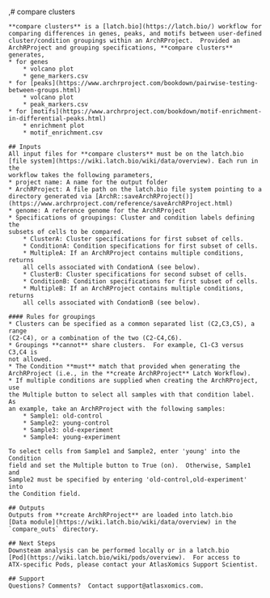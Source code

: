 ,# compare clusters

    **compare clusters** is a [latch.bio](https://latch.bio/) workflow for
    comparing differences in genes, peaks, and motifs between user-defined
    cluster/condition groupings within an ArchRProject.  Provided an
    ArchRProject and grouping specifications, **compare clusters** generates,
    * for genes
        * volcano plot
        * gene_markers.csv
    * for [peaks](https://www.archrproject.com/bookdown/pairwise-testing-between-groups.html)
        * volcano plot
        * peak_markers.csv
    * for [motifs](https://www.archrproject.com/bookdown/motif-enrichment-in-differential-peaks.html​)
        * enrichment plot
        * motif_enrichment.csv

    ## Inputs
    All input files for **compare clusters** must be on the latch.bio
    [file system](https://wiki.latch.bio/wiki/data/overview). Each run in the
    workflow takes the following parameters,
    * project name: A name for the output folder
    * ArchRProject: A file path on the latch.bio file system pointing to a
    directory generated via [ArchR::saveArchRProject()](https://www.archrproject.com/reference/saveArchRProject.html)
    * genome: A reference genome for the ArchRProject
    * Specifications of groupings: Cluster and condition labels defining the
    subsets of cells to be compared.
        * ClusterA: Cluster specifications for first subset of cells.
        * ConditionA: Condition specifications for first subset of cells.
        * MultipleA: If an ArchRProject contains multiple conditions, returns
        all cells associated with CondationA (see below).
        * ClusterB: Cluster specifications for second subset of cells.
        * ConditionB: Condition specifications for first subset of cells.
        * MultipleB: If an ArchRProject contains multiple conditions, returns
        all cells associated with CondationB (see below).

    #### Rules for groupings
    * Clusters can be specified as a common separated list (C2,C3,C5), a range
    (C2-C4), or a combination of the two (C2-C4,C6).
    * Groupings **cannot** share clusters.  For example, C1-C3 versus C3,C4 is
    not allowed.
    * The Condition **must** match that provided when generating the
    ArchRProject (i.e., in the **create ArchRProject** Latch Workflow).
    * If multiple conditions are supplied when creating the ArchRProject, use
    the Multiple button to select all samples with that condition label.  As
    an example, take an ArchRProject with the following samples:
        * Sample1: old-control
        * Sample2: young-control
        * Sample3: old-experiment
        * Sample4: young-experiment

    To select cells from Sample1 and Sample2, enter 'young' into the Condition
    field and set the Multiple button to True (on).  Otherwise, Sample1 and
    Sample2 must be specified by entering 'old-control,old-experiment' into
    the Condition field.

    ## Outputs
    Outputs from **create ArchRProject** are loaded into latch.bio
    [Data module](https://wiki.latch.bio/wiki/data/overview) in the
    `compare_outs` directory.

    ## Next Steps
    Downsteam analysis can be performed locally or in a latch.bio
    [Pod](https://wiki.latch.bio/wiki/pods/overview).  For access to
    ATX-specific Pods, please contact your AtlasXomics Support Scientist.

    ## Support
    Questions? Comments?  Contact support@atlasxomics.com.